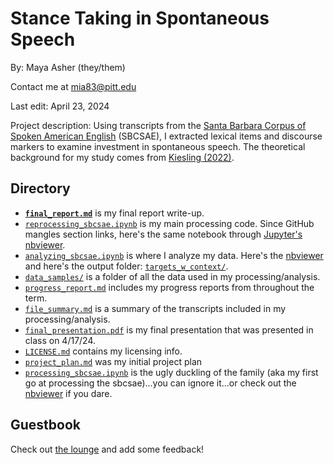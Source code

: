 # Stance Taking in Spontaneous Speech
By: Maya Asher (they/them)

Contact me at mia83@pitt.edu

Last edit: April 23, 2024

Project description: Using transcripts from the [Santa Barbara Corpus of Spoken American English](https://www.linguistics.ucsb.edu/research/santa-barbara-corpus) (SBCSAE), I extracted lexical items and discourse markers to examine investment in spontaneous speech. The theoretical background for my study comes from [Kiesling (2022)](https://doi.org/10.1146/annurev-linguistics-031120-121256).

## Directory
- [**`final_report.md`**]() is my final report write-up.
- [`reprocessing_sbcsae.ipynb`](https://github.com/Data-Science-for-Linguists-2024/Stance-Taking-in-Spontaneous-Speech/blob/main/notebooks/reprocessing_sbcsae.ipynb) is my main processing code. Since GitHub mangles section links, here's the same notebook through [Jupyter's nbviewer](https://nbviewer.org/github/Data-Science-for-Linguists-2024/Stance-Taking-in-Spontaneous-Speech/blob/main/reprocessing_sbcsae.ipynb).
- [`analyzing_sbcsae.ipynb`](https://github.com/Data-Science-for-Linguists-2024/Stance-Taking-in-Spontaneous-Speech/blob/main/notebooks/analyzing_sbcsae.ipynb) is where I analyze my data. Here's the [nbviewer](https://nbviewer.org/github/Data-Science-for-Linguists-2024/Stance-Taking-in-Spontaneous-Speech/blob/main/analyzing_sbcsae.ipynb) and here's the output folder: [`targets_w_context/`](https://github.com/Data-Science-for-Linguists-2024/Stance-Taking-in-Spontaneous-Speech/tree/main/targets_w_context).
- [`data_samples/`](https://github.com/Data-Science-for-Linguists-2024/Stance-Taking-in-Spontaneous-Speech/tree/main/data_samples) is a folder of all the data used in my processing/analysis.
- [`progress_report.md`](https://github.com/Data-Science-for-Linguists-2024/Stance-Taking-in-Spontaneous-Speech/blob/main/progress_report.md) includes my progress reports from throughout the term.
- [`file_summary.md`](https://github.com/Data-Science-for-Linguists-2024/Stance-Taking-in-Spontaneous-Speech/blob/main/file_summary.md) is a summary of the transcripts included in my processing/analysis.
- [`final_presentation.pdf`](https://github.com/Data-Science-for-Linguists-2024/Stance-Taking-in-Spontaneous-Speech/blob/main/final_presentation.pdf) is my final presentation that was presented in class on 4/17/24.
- [`LICENSE.md`](https://github.com/Data-Science-for-Linguists-2024/Stance-Taking-in-Spontaneous-Speech/blob/main/LICENSE.md) contains my licensing info.
- [`project_plan.md`](https://github.com/Data-Science-for-Linguists-2024/Stance-Taking-in-Spontaneous-Speech/blob/main/project_plan.md) was my initial project plan
- [`processing_sbcsae.ipynb`](https://github.com/Data-Science-for-Linguists-2024/Stance-Taking-in-Spontaneous-Speech/blob/main/notebooks/processing_sbcsae.ipynb) is the ugly duckling of the family (aka my first go at processing the sbcsae)...you can ignore it...or check out the [nbviewer](https://nbviewer.org/github/Data-Science-for-Linguists-2024/Stance-Taking-in-Spontaneous-Speech/blob/main/processing_sbcsae.ipynb) if you dare.

## Guestbook
Check out [the lounge](https://github.com/Data-Science-for-Linguists-2024/Class-Lounge/tree/main) and add some feedback!

